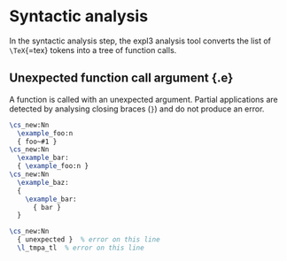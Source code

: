 # Syntactic analysis
In the syntactic analysis step, the expl3 analysis tool converts the list of `\TeX`{=tex} tokens into a tree of function calls.

## Unexpected function call argument {.e}
A function is called with an unexpected argument. Partial applications are detected by analysing closing braces (`}`) and do not produce an error.

``` tex
\cs_new:Nn
  \example_foo:n
  { foo~#1 }
\cs_new:Nn
  \example_bar:
  { \example_foo:n }
\cs_new:Nn
  \example_baz:
  {
    \example_bar:
      { bar }
  }
```

``` tex
\cs_new:Nn
  { unexpected }  % error on this line
  \l_tmpa_tl  % error on this line
```
